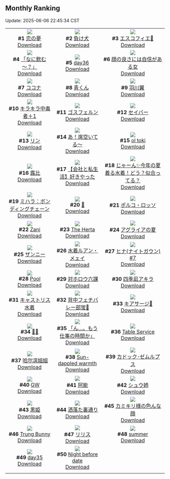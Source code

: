 ## Monthly Ranking
Update: 2025-06-06 22:45:34 CST

|      |      |      |
| :----: | :----: | :----: |
| ![](https://i.pixiv.re/c/240x480/img-master/img/2025/05/09/00/00/16/130191759_p0_master1200.jpg)<br>**#1** [恋の夢](https://www.pixiv.net/artworks/130191759)<br>[Download](https://i.pixiv.re/img-original/img/2025/05/09/00/00/16/130191759_p0.png) | ![](https://i.pixiv.re/c/240x480/img-master/img/2025/05/09/21/29/23/130219571_p0_master1200.jpg)<br>**#2** [負け犬](https://www.pixiv.net/artworks/130219571)<br>[Download](https://i.pixiv.re/img-original/img/2025/05/09/21/29/23/130219571_p0.jpg) | ![](https://i.pixiv.re/c/240x480/img-master/img/2025/05/09/01/04/30/130194529_p0_master1200.jpg)<br>**#3** [エスコフィエ🎨](https://www.pixiv.net/artworks/130194529)<br>[Download](https://i.pixiv.re/img-original/img/2025/05/09/01/04/30/130194529_p0.jpg) |
| ![](https://i.pixiv.re/c/240x480/img-master/img/2025/05/09/00/00/14/130191743_p0_master1200.jpg)<br>**#4** [「なに飲む～？」](https://www.pixiv.net/artworks/130191743)<br>[Download](https://i.pixiv.re/img-original/img/2025/05/09/00/00/14/130191743_p0.png) | ![](https://i.pixiv.re/c/240x480/img-master/img/2025/05/09/00/47/06/130193920_p0_master1200.jpg)<br>**#5** [day36](https://www.pixiv.net/artworks/130193920)<br>[Download](https://i.pixiv.re/img-original/img/2025/05/09/00/47/06/130193920_p0.jpg) | ![](https://i.pixiv.re/c/240x480/img-master/img/2025/05/09/01/46/17/130195669_p0_master1200.jpg)<br>**#6** [顔の良さには自信がある女](https://www.pixiv.net/artworks/130195669)<br>[Download](https://i.pixiv.re/img-original/img/2025/05/09/01/46/17/130195669_p0.jpg) |
| ![](https://i.pixiv.re/c/240x480/img-master/img/2025/05/09/15/30/01/130208613_p0_master1200.jpg)<br>**#7** [ココナ](https://www.pixiv.net/artworks/130208613)<br>[Download](https://i.pixiv.re/img-original/img/2025/05/09/15/30/01/130208613_p0.png) | ![](https://i.pixiv.re/c/240x480/img-master/img/2025/05/09/01/50/58/130195790_p0_master1200.jpg)<br>**#8** [青くん](https://www.pixiv.net/artworks/130195790)<br>[Download](https://i.pixiv.re/img-original/img/2025/05/09/01/50/58/130195790_p0.jpg) | ![](https://i.pixiv.re/c/240x480/img-master/img/2025/05/08/00/00/02/130158445_p0_master1200.jpg)<br>**#9** [羽川翼](https://www.pixiv.net/artworks/130158445)<br>[Download](https://i.pixiv.re/img-original/img/2025/05/08/00/00/02/130158445_p0.png) |
| ![](https://i.pixiv.re/c/240x480/img-master/img/2025/05/09/03/34/54/130197674_p0_master1200.jpg)<br>**#10** [キラキラ中毒者＋1](https://www.pixiv.net/artworks/130197674)<br>[Download](https://i.pixiv.re/img-original/img/2025/05/09/03/34/54/130197674_p0.jpg) | ![](https://i.pixiv.re/c/240x480/img-master/img/2025/05/08/00/00/17/130158566_p0_master1200.jpg)<br>**#11** [ゴスフェルン](https://www.pixiv.net/artworks/130158566)<br>[Download](https://i.pixiv.re/img-original/img/2025/05/08/00/00/17/130158566_p0.png) | ![](https://i.pixiv.re/c/240x480/img-master/img/2025/05/09/19/41/37/130215326_p0_master1200.jpg)<br>**#12** [セイバー](https://www.pixiv.net/artworks/130215326)<br>[Download](https://i.pixiv.re/img-original/img/2025/05/09/19/41/37/130215326_p0.jpg) |
| ![](https://i.pixiv.re/c/240x480/img-master/img/2025/05/07/12/30/04/130138791_p0_master1200.jpg)<br>**#13** [リン](https://www.pixiv.net/artworks/130138791)<br>[Download](https://i.pixiv.re/img-original/img/2025/05/07/12/30/04/130138791_p0.jpg) | ![](https://i.pixiv.re/c/240x480/img-master/img/2025/05/10/00/00/13/130225940_p0_master1200.jpg)<br>**#14** [あ！席空いてる～](https://www.pixiv.net/artworks/130225940)<br>[Download](https://i.pixiv.re/img-original/img/2025/05/10/00/00/13/130225940_p0.jpg) | ![](https://i.pixiv.re/c/240x480/img-master/img/2025/05/07/22/11/31/130154116_p0_master1200.jpg)<br>**#15** [ol toki](https://www.pixiv.net/artworks/130154116)<br>[Download](https://i.pixiv.re/img-original/img/2025/05/07/22/11/31/130154116_p0.png) |
| ![](https://i.pixiv.re/c/240x480/img-master/img/2025/05/09/17/16/37/130210815_p0_master1200.jpg)<br>**#16** [露比](https://www.pixiv.net/artworks/130210815)<br>[Download](https://i.pixiv.re/img-original/img/2025/05/09/17/16/37/130210815_p0.jpg) | ![](https://i.pixiv.re/c/240x480/img-master/img/2025/05/09/12/00/22/130204969_p0_master1200.jpg)<br>**#17** [【会社と私生活】好きやった](https://www.pixiv.net/artworks/130204969)<br>[Download](https://i.pixiv.re/img-original/img/2025/05/09/12/00/22/130204969_p0.jpg) | ![](https://i.pixiv.re/c/240x480/img-master/img/2025/05/09/18/00/09/130211846_p0_master1200.jpg)<br>**#18** [じゃーん✨今年の夏着る水着！どう？似合ってる？](https://www.pixiv.net/artworks/130211846)<br>[Download](https://i.pixiv.re/img-original/img/2025/05/09/18/00/09/130211846_p0.jpg) |
| ![](https://i.pixiv.re/c/240x480/img-master/img/2025/05/09/19/25/45/130214784_p0_master1200.jpg)<br>**#19** [ミハラ：ボンディングチェーン](https://www.pixiv.net/artworks/130214784)<br>[Download](https://i.pixiv.re/img-original/img/2025/05/09/19/25/45/130214784_p0.jpg) | ![](https://i.pixiv.re/c/240x480/img-master/img/2025/05/10/00/00/18/130225988_p0_master1200.jpg)<br>**#20** [🥵](https://www.pixiv.net/artworks/130225988)<br>[Download](https://i.pixiv.re/img-original/img/2025/05/10/00/00/18/130225988_p0.jpg) | ![](https://i.pixiv.re/c/240x480/img-master/img/2025/05/10/00/00/16/130225974_p0_master1200.jpg)<br>**#21** [ポルコ・ロッソ](https://www.pixiv.net/artworks/130225974)<br>[Download](https://i.pixiv.re/img-original/img/2025/05/10/00/00/16/130225974_p0.jpg) |
| ![](https://i.pixiv.re/c/240x480/img-master/img/2025/05/08/00/00/12/130158516_p0_master1200.jpg)<br>**#22** [Zani](https://www.pixiv.net/artworks/130158516)<br>[Download](https://i.pixiv.re/img-original/img/2025/05/08/00/00/12/130158516_p0.jpg) | ![](https://i.pixiv.re/c/240x480/img-master/img/2025/05/08/19/52/02/130181761_p0_master1200.jpg)<br>**#23** [The Herta](https://www.pixiv.net/artworks/130181761)<br>[Download](https://i.pixiv.re/img-original/img/2025/05/08/19/52/02/130181761_p0.png) | ![](https://i.pixiv.re/c/240x480/img-master/img/2025/05/30/21/35/46/130250428_p0_master1200.jpg)<br>**#24** [アグライアの夏](https://www.pixiv.net/artworks/130250428)<br>[Download](https://i.pixiv.re/img-original/img/2025/05/30/21/35/46/130250428_p0.jpg) |
| ![](https://i.pixiv.re/c/240x480/img-master/img/2025/05/08/23/14/10/130189860_p0_master1200.jpg)<br>**#25** [ザンニー](https://www.pixiv.net/artworks/130189860)<br>[Download](https://i.pixiv.re/img-original/img/2025/05/08/23/14/10/130189860_p0.png) | ![](https://i.pixiv.re/c/240x480/img-master/img/2025/05/08/23/18/12/130190000_p0_master1200.jpg)<br>**#26** [水着ルアン・メェイ](https://www.pixiv.net/artworks/130190000)<br>[Download](https://i.pixiv.re/img-original/img/2025/05/08/23/18/12/130190000_p0.jpg) | ![](https://i.pixiv.re/c/240x480/img-master/img/2025/05/07/17/51/13/130144797_p0_master1200.jpg)<br>**#27** [ヒナ(ナイトガウン) #7](https://www.pixiv.net/artworks/130144797)<br>[Download](https://i.pixiv.re/img-original/img/2025/05/07/17/51/13/130144797_p0.jpg) |
| ![](https://i.pixiv.re/c/240x480/img-master/img/2025/05/09/19/57/08/130215798_p0_master1200.jpg)<br>**#28** [Pool](https://www.pixiv.net/artworks/130215798)<br>[Download](https://i.pixiv.re/img-original/img/2025/05/09/19/57/08/130215798_p0.png) | ![](https://i.pixiv.re/c/240x480/img-master/img/2025/05/09/00/00/26/130191823_p0_master1200.jpg)<br>**#29** [対ホロウ六課](https://www.pixiv.net/artworks/130191823)<br>[Download](https://i.pixiv.re/img-original/img/2025/05/09/00/00/26/130191823_p0.jpg) | ![](https://i.pixiv.re/c/240x480/img-master/img/2025/05/09/04/47/38/130191804_p0_master1200.jpg)<br>**#30** [四季凪アキラ](https://www.pixiv.net/artworks/130191804)<br>[Download](https://i.pixiv.re/img-original/img/2025/05/09/04/47/38/130191804_p0.jpg) |
| ![](https://i.pixiv.re/c/240x480/img-master/img/2025/05/09/23/14/21/130224011_p0_master1200.jpg)<br>**#31** [キャストリス水着](https://www.pixiv.net/artworks/130224011)<br>[Download](https://i.pixiv.re/img-original/img/2025/05/09/23/14/21/130224011_p0.png) | ![](https://i.pixiv.re/c/240x480/img-master/img/2025/05/10/20/02/19/130255686_p0_master1200.jpg)<br>**#32** [背中フェチバレー部蛍🏐](https://www.pixiv.net/artworks/130255686)<br>[Download](https://i.pixiv.re/img-original/img/2025/05/10/20/02/19/130255686_p0.jpg) | ![](https://i.pixiv.re/c/240x480/img-master/img/2025/05/07/20/37/09/130150311_p0_master1200.jpg)<br>**#33** [キアサージ🌸](https://www.pixiv.net/artworks/130150311)<br>[Download](https://i.pixiv.re/img-original/img/2025/05/07/20/37/09/130150311_p0.png) |
| ![](https://i.pixiv.re/c/240x480/img-master/img/2025/05/10/00/00/19/130225996_p0_master1200.jpg)<br>**#34** [🖤💦](https://www.pixiv.net/artworks/130225996)<br>[Download](https://i.pixiv.re/img-original/img/2025/05/10/00/00/19/130225996_p0.jpg) | ![](https://i.pixiv.re/c/240x480/img-master/img/2025/05/10/00/00/12/130225931_p0_master1200.jpg)<br>**#35** [「ん…。もう仕事の時間か」](https://www.pixiv.net/artworks/130225931)<br>[Download](https://i.pixiv.re/img-original/img/2025/05/10/00/00/12/130225931_p0.jpg) | ![](https://i.pixiv.re/c/240x480/img-master/img/2025/05/10/13/08/40/130242911_p0_master1200.jpg)<br>**#36** [Table Service](https://www.pixiv.net/artworks/130242911)<br>[Download](https://i.pixiv.re/img-original/img/2025/05/10/13/08/40/130242911_p0.jpg) |
| ![](https://i.pixiv.re/c/240x480/img-master/img/2025/05/09/14/43/58/130207858_p0_master1200.jpg)<br>**#37** [哈尔滨姐姐](https://www.pixiv.net/artworks/130207858)<br>[Download](https://i.pixiv.re/img-original/img/2025/05/09/14/43/58/130207858_p0.jpg) | ![](https://i.pixiv.re/c/240x480/img-master/img/2025/05/08/02/05/25/130162698_p0_master1200.jpg)<br>**#38** [Sun-dappled warmth](https://www.pixiv.net/artworks/130162698)<br>[Download](https://i.pixiv.re/img-original/img/2025/05/08/02/05/25/130162698_p0.jpg) | ![](https://i.pixiv.re/c/240x480/img-master/img/2025/05/08/02/29/32/130163184_p0_master1200.jpg)<br>**#39** [カドック･ゼムルプス](https://www.pixiv.net/artworks/130163184)<br>[Download](https://i.pixiv.re/img-original/img/2025/05/08/02/29/32/130163184_p0.jpg) |
| ![](https://i.pixiv.re/c/240x480/img-master/img/2025/05/11/00/17/16/130267395_p0_master1200.jpg)<br>**#40** [GW](https://www.pixiv.net/artworks/130267395)<br>[Download](https://i.pixiv.re/img-original/img/2025/05/11/00/17/16/130267395_p0.png) | ![](https://i.pixiv.re/c/240x480/img-master/img/2025/05/07/12/42/01/130139008_p0_master1200.jpg)<br>**#41** [阿能](https://www.pixiv.net/artworks/130139008)<br>[Download](https://i.pixiv.re/img-original/img/2025/05/07/12/42/01/130139008_p0.jpg) | ![](https://i.pixiv.re/c/240x480/img-master/img/2025/05/08/15/14/52/130174945_p0_master1200.jpg)<br>**#42** [シュウ姉](https://www.pixiv.net/artworks/130174945)<br>[Download](https://i.pixiv.re/img-original/img/2025/05/08/15/14/52/130174945_p0.jpg) |
| ![](https://i.pixiv.re/c/240x480/img-master/img/2025/05/07/07/28/59/130133879_p0_master1200.jpg)<br>**#43** [黒姫](https://www.pixiv.net/artworks/130133879)<br>[Download](https://i.pixiv.re/img-original/img/2025/05/07/07/28/59/130133879_p0.png) | ![](https://i.pixiv.re/c/240x480/img-master/img/2025/05/09/07/30/01/130200853_p0_master1200.jpg)<br>**#44** [洒落た裏通り](https://www.pixiv.net/artworks/130200853)<br>[Download](https://i.pixiv.re/img-original/img/2025/05/09/07/30/01/130200853_p0.jpg) | ![](https://i.pixiv.re/c/240x480/img-master/img/2025/05/09/13/17/21/130206409_p0_master1200.jpg)<br>**#45** [カミキリ様の色んな顔](https://www.pixiv.net/artworks/130206409)<br>[Download](https://i.pixiv.re/img-original/img/2025/05/09/13/17/21/130206409_p0.jpg) |
| ![](https://i.pixiv.re/c/240x480/img-master/img/2025/05/08/02/05/34/130162700_p0_master1200.jpg)<br>**#46** [Trung Bunny](https://www.pixiv.net/artworks/130162700)<br>[Download](https://i.pixiv.re/img-original/img/2025/05/08/02/05/34/130162700_p0.jpg) | ![](https://i.pixiv.re/c/240x480/img-master/img/2025/05/09/17/53/32/130211618_p0_master1200.jpg)<br>**#47** [リリス](https://www.pixiv.net/artworks/130211618)<br>[Download](https://i.pixiv.re/img-original/img/2025/05/09/17/53/32/130211618_p0.png) | ![](https://i.pixiv.re/c/240x480/img-master/img/2025/05/07/00/00/16/130124490_p0_master1200.jpg)<br>**#48** [summer](https://www.pixiv.net/artworks/130124490)<br>[Download](https://i.pixiv.re/img-original/img/2025/05/07/00/00/16/130124490_p0.png) |
| ![](https://i.pixiv.re/c/240x480/img-master/img/2025/05/09/00/45/43/130193880_p0_master1200.jpg)<br>**#49** [day35](https://www.pixiv.net/artworks/130193880)<br>[Download](https://i.pixiv.re/img-original/img/2025/05/09/00/45/43/130193880_p0.jpg) | ![](https://i.pixiv.re/c/240x480/img-master/img/2025/05/07/19/15/24/130147528_p0_master1200.jpg)<br>**#50** [Night before date](https://www.pixiv.net/artworks/130147528)<br>[Download](https://i.pixiv.re/img-original/img/2025/05/07/19/15/24/130147528_p0.png) |
|      |
